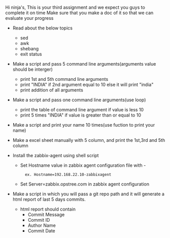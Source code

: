 Hi ninja's, This is your third assignment and we expect you guys to complete it on time Make sure that you make a doc of it so that we can evaluate your progress

* Read about the below topics

    - sed
    - awk
    - shebang
    - exit status

* Make a script and pass 5 command line arguments(arguments value should be interger)

    - print 1st and 5th command line arguments
    -  print "INDIA" if 2nd argument equal to 10 else it will print "india"
    - print addition of all arguments
* Make a script and pass one command line arguments(use loop)

    - print the table of command line argument if value is less 10
    - print 5 times "INDIA" if value is greater than or equal to 10
* Make a script and print your name 10 times(use fuction to print your name)

* Make a excel sheet manually with 5 column, and print the 1st,3rd and 5th column

* Install the zabbix-agent using shell script

    - Set Hostname value in zabbix agent configuration file with <IP of you localmachine>-<hostname of you local 
      machine>

            ex. Hostname=192.168.22.10-zabbixagent
    - Set Server=zabbix.opstree.com in zabbix agent configuration

* Make a script in which you will pass a git repo path and it will generate a html report of last 5 days commits.

    - html report should contain
         - Commit Message
         - Commit ID
         - Author Name
         - Commit Date
